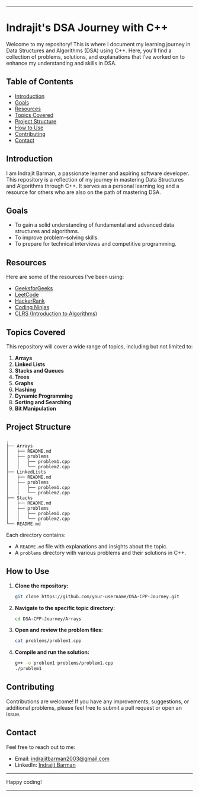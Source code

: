 

---

# Indrajit's DSA Journey with C++

Welcome to my repository! This is where I document my learning journey in Data Structures and Algorithms (DSA) using C++. Here, you'll find a collection of problems, solutions, and explanations that I've worked on to enhance my understanding and skills in DSA.

## Table of Contents

- [Introduction](#introduction)
- [Goals](#goals)
- [Resources](#resources)
- [Topics Covered](#topics-covered)
- [Project Structure](#project-structure)
- [How to Use](#how-to-use)
- [Contributing](#contributing)
- [Contact](#contact)

## Introduction

I am Indrajit Barman, a passionate learner and aspiring software developer. This repository is a reflection of my journey in mastering Data Structures and Algorithms through C++. It serves as a personal learning log and a resource for others who are also on the path of mastering DSA.

## Goals

- To gain a solid understanding of fundamental and advanced data structures and algorithms.
- To improve problem-solving skills.
- To prepare for technical interviews and competitive programming.

## Resources

Here are some of the resources I've been using:

- [GeeksforGeeks](https://www.geeksforgeeks.org/)
- [LeetCode](https://leetcode.com/)
- [HackerRank](https://www.hackerrank.com/)
- [Coding Ninjas](https://www.codingninjas.com/)
- [CLRS (Introduction to Algorithms)](https://mitpress.mit.edu/books/introduction-algorithms)

## Topics Covered

This repository will cover a wide range of topics, including but not limited to:

1. **Arrays**
2. **Linked Lists**
3. **Stacks and Queues**
4. **Trees**
5. **Graphs**
6. **Hashing**
7. **Dynamic Programming**
8. **Sorting and Searching**
9. **Bit Manipulation**

## Project Structure

```
.
├── Arrays
│   ├── README.md
│   ├── problems
│   │   ├── problem1.cpp
│   │   └── problem2.cpp
├── LinkedLists
│   ├── README.md
│   ├── problems
│   │   ├── problem1.cpp
│   │   └── problem2.cpp
├── Stacks
│   ├── README.md
│   ├── problems
│   │   ├── problem1.cpp
│   │   └── problem2.cpp
└── README.md
```

Each directory contains:

- A `README.md` file with explanations and insights about the topic.
- A `problems` directory with various problems and their solutions in C++.

## How to Use

1. **Clone the repository:**

   ```sh
   git clone https://github.com/your-username/DSA-CPP-Journey.git
   ```

2. **Navigate to the specific topic directory:**

   ```sh
   cd DSA-CPP-Journey/Arrays
   ```

3. **Open and review the problem files:**

   ```sh
   cat problems/problem1.cpp
   ```

4. **Compile and run the solution:**

   ```sh
   g++ -o problem1 problems/problem1.cpp
   ./problem1
   ```

## Contributing

Contributions are welcome! If you have any improvements, suggestions, or additional problems, please feel free to submit a pull request or open an issue.

## Contact

Feel free to reach out to me:

- Email: [indrajitbarman2003@gmail.com](mailto:indrajitbarman2003@gmail.com)
- LinkedIn: [Indrajit Barman](https://www.linkedin.com/in/indrajit-barman-276486227/)

---

Happy coding!

---
